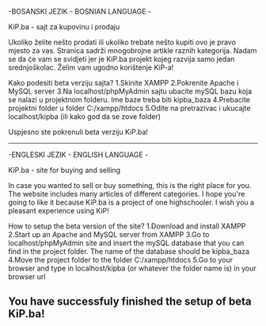 -BOSANSKI JEZIK - BOSNIAN LANGUAGE -

KiP.ba - sajt za kupovinu i prodaju

Ukoliko želite nešto prodati ili ukoliko trebate nešto kupiti ovo je pravo mjesto za vas. Stranica sadrži mnogobrojne artikle raznih kategorija. Nadam se da će vam se svidjeti jer je KiP.ba projekt kojeg razvija samo jedan srednjoškolac. Želim vam ugodno korištenje KiP-a!

Kako podesiti beta verziju sajta?
  1.Skinite XAMPP
  2.Pokrenite Apache i MySQL server
  3.Na localhost/phpMyAdmin sajtu ubacite mySQL bazu koja se nalazi u projektnom folderu. Ime baze treba biti kipba_baza
  4.Prebacite projektni folder u folder C:/xampp/htdocs
  5.Odite na pretrazivac i ukucajte localhost/kipba (ili kako god da se zove folder)

Uspjesno ste pokrenuli beta verziju KiP.ba!

------------------------------------
-ENGLESKI JEZIK - ENGLISH LANGUAGE -

KiP.ba - site for buying and selling

In case you wanted to sell or buy something, this is the right place for you. The website includes many articles of different categories. I hope you're going to like it because KiP.ba is a project of one highschooler. I wish you a pleasant experience using KiP!

How to setup the beta version of the site?
  1.Download and install XAMPP
  2.Start up an Apache and MySQL server from XAMPP
  3.Go to localhost/phpMyAdmin site and insert the mySQL database that you can find in the project folder. The name of the database should be kipba_baza
  4.Move the project folder to the folder C:/xampp/htdocs
  5.Go to your browser and type in localhost/kipba (or whatever the folder name is) in your browser url
  
You have successfuly finished the setup of beta KiP.ba!
------------------------------------
